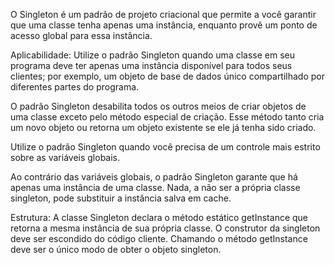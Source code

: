 O Singleton é um padrão de projeto criacional que permite a você garantir que uma classe tenha apenas uma instância, enquanto provê um ponto de acesso global para essa instância. 

Aplicabilidade:
Utilize o padrão Singleton quando uma classe em seu programa deve ter apenas uma instância disponível para todos seus clientes; por exemplo, um objeto de base de dados único compartilhado por diferentes partes do programa.

O padrão Singleton desabilita todos os outros meios de criar objetos de uma classe exceto pelo método especial de criação. Esse método tanto cria um novo objeto ou retorna um objeto existente se ele já tenha sido criado.

Utilize o padrão Singleton quando você precisa de um controle mais estrito sobre as variáveis globais.

Ao contrário das variáveis globais, o padrão Singleton garante que há apenas uma instância de uma classe. Nada, a não ser a própria classe singleton, pode substituir a instância salva em cache.

Estrutura:
 A classe Singleton declara o método estático getInstance que retorna a mesma instância de sua própria classe.
 O construtor da singleton deve ser escondido do código cliente. Chamando o método getInstance deve ser o único modo de obter o objeto singleton.

